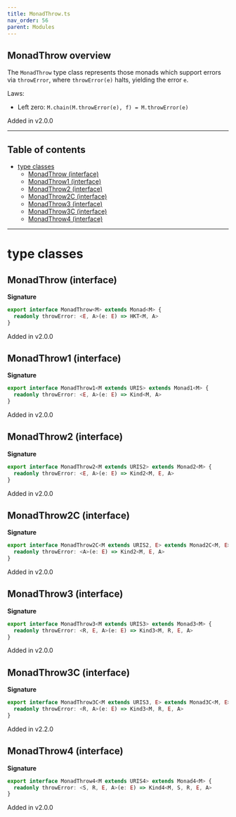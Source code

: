 ```yaml
---
title: MonadThrow.ts
nav_order: 56
parent: Modules
---
```


## MonadThrow overview

The `MonadThrow` type class represents those monads which support errors via
`throwError`, where `throwError(e)` halts, yielding the error `e`.

Laws:

- Left zero: `M.chain(M.throwError(e), f) = M.throwError(e)`

Added in v2.0.0

---

<h2 class="text-delta">Table of contents</h2>

- [type classes](#type-classes)
  - [MonadThrow (interface)](#monadthrow-interface)
  - [MonadThrow1 (interface)](#monadthrow1-interface)
  - [MonadThrow2 (interface)](#monadthrow2-interface)
  - [MonadThrow2C (interface)](#monadthrow2c-interface)
  - [MonadThrow3 (interface)](#monadthrow3-interface)
  - [MonadThrow3C (interface)](#monadthrow3c-interface)
  - [MonadThrow4 (interface)](#monadthrow4-interface)

---

# type classes

## MonadThrow (interface)

**Signature**

```ts
export interface MonadThrow<M> extends Monad<M> {
  readonly throwError: <E, A>(e: E) => HKT<M, A>
}
```

Added in v2.0.0

## MonadThrow1 (interface)

**Signature**

```ts
export interface MonadThrow1<M extends URIS> extends Monad1<M> {
  readonly throwError: <E, A>(e: E) => Kind<M, A>
}
```

Added in v2.0.0

## MonadThrow2 (interface)

**Signature**

```ts
export interface MonadThrow2<M extends URIS2> extends Monad2<M> {
  readonly throwError: <E, A>(e: E) => Kind2<M, E, A>
}
```

Added in v2.0.0

## MonadThrow2C (interface)

**Signature**

```ts
export interface MonadThrow2C<M extends URIS2, E> extends Monad2C<M, E> {
  readonly throwError: <A>(e: E) => Kind2<M, E, A>
}
```

Added in v2.0.0

## MonadThrow3 (interface)

**Signature**

```ts
export interface MonadThrow3<M extends URIS3> extends Monad3<M> {
  readonly throwError: <R, E, A>(e: E) => Kind3<M, R, E, A>
}
```

Added in v2.0.0

## MonadThrow3C (interface)

**Signature**

```ts
export interface MonadThrow3C<M extends URIS3, E> extends Monad3C<M, E> {
  readonly throwError: <R, A>(e: E) => Kind3<M, R, E, A>
}
```

Added in v2.2.0

## MonadThrow4 (interface)

**Signature**

```ts
export interface MonadThrow4<M extends URIS4> extends Monad4<M> {
  readonly throwError: <S, R, E, A>(e: E) => Kind4<M, S, R, E, A>
}
```

Added in v2.0.0
